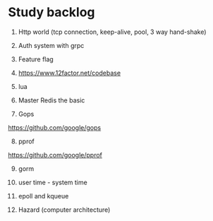 # Study backlog

1. Http world (tcp connection, keep-alive, pool, 3 way hand-shake)

2. Auth system with grpc

3. Feature flag

4. https://www.12factor.net/codebase

5. lua

6. Master Redis the basic

7. Gops

https://github.com/google/gops

8. pprof

https://github.com/google/pprof

9. gorm

10. user time - system time

11. epoll and kqueue

12. Hazard (computer architecture)

